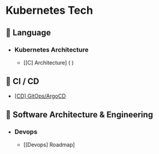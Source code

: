 # Kubernetes Tech


## :rocket:  Language

- ### Kubernetes Architecture

  - [[C] Architecture] ( )

## :rocket: CI / CD
  - [[CD] GitOps/ArgoCD](https://github.com/Virusuki/Kubernetes/blob/main/k8s-develop/CI%20%26%20CD/Gitops-ArgoCD.md)

## :rocket:  Software Architecture & Engineering

- ### Devops

  - [[Devops] Roadmap]
